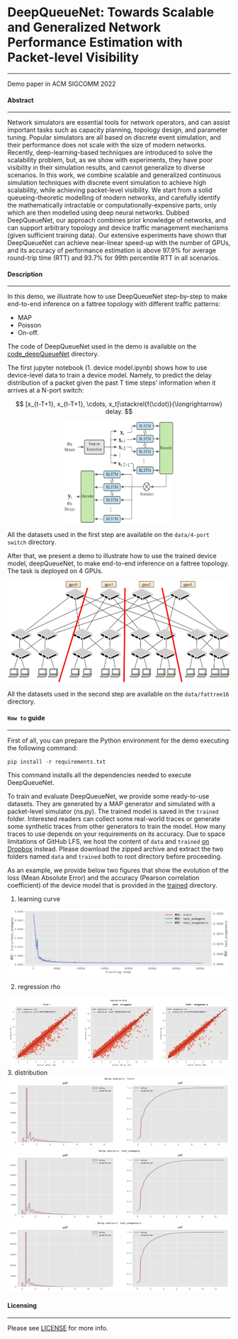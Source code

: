 # DeepQueueNet: Towards Scalable and Generalized Network Performance Estimation with Packet-level Visibility
---

Demo paper in ACM SIGCOMM 2022


#### Abstract 
---
Network simulators are essential tools for network operators, and can assist important tasks such as capacity planning, topology design, and parameter tuning. Popular simulators are all based on discrete event simulation, and their performance does not scale with the size of modern networks. Recently, deep-learning-based techniques are introduced to solve the scalability problem, but, as we show with experiments, they have poor visibility in their simulation results, and cannot generalize to diverse scenarios. In this work, we combine scalable and generalized continuous simulation techniques with discrete event simulation to achieve high scalability, while achieving packet-level visibility. We start from a solid queueing-theoretic modelling of modern networks, and carefully identify the mathematically intractable or computationally-expensive parts, only which are then modelled using deep neural networks. Dubbed DeepQueueNet, our approach combines prior knowledge of networks, and can support arbitrary topology and device traffic management mechanisms (given sufficient training data). Our extensive experiments have shown that DeepQueueNet can achieve near-linear speed-up with the number of GPUs, and its accuracy of performance estimation is above 97.9% for average round-trip time (RTT) and 93.7% for 99th percentile RTT in all scenarios.


#### Description
---
In this demo, we illustrate how to use DeepQueueNet step-by-step to make end-to-end inference on a fattree topology with different traffic patterns:
- MAP
- Poisson
- On-off. 

The code of DeepQueueNet used in the demo is available on the [code_deepQueueNet](./code_deepQueueNet) directory. 

The first jupyter notebook (1. device model.ipynb) shows how to use device-level data to train a device model.  Namely, to predict the delay distribution of a packet given the past T time steps' information when it arrives at a N-port switch:

$$
[x_{t-T+1}, x_{t-T+1}, \cdots, x_t]\stackrel{f(\cdot)}{\longrightarrow} delay.
$$

<div align="center">
<img src="./assets/nodearch.png" alt="device_node"  width="250" height="230">
</div>

All the datasets used in the first step are available on the `data/4-port switch`  directory. 

After that, we present a demo to illustrate how to use the trained device model, deepQueueNet, to make end-to-end inference on a fattree topology. The task is deployed on 4 GPUs. 


<div align="center">
<img src="./assets/deploy.png" alt="deplo"  width="500" height="230">
</div>

All the datasets used in the second step are available on the `data/fattree16`  directory. 




#### `How to` guide
---
First of all, you can prepare the Python environment for the demo executing the following command:
```python
pip install -r requirements.txt
```
This command installs all the dependencies needed to execute DeepQueueNet.


To train and evaluate DeepQueueNet,  we provide some ready-to-use datasets. They are generated by a MAP generator and  simulated with a packet-level simulator (ns.py). The trained model is saved in the `trained` folder.  Interested readers can collect some real-world traces or generate some synthetic traces from other generators to train the model.  How many traces to use depends on your requirements on its accuracy. Due to space limitations of GitHub LFS, we host the content of `data` and `trained` [on Dropbox](https://www.dropbox.com/s/q56sx4hxe93n4g5/DeepQueueNet-dataset.zip?dl=0) instead. Please download the zipped archive and extract the two folders named `data` and `trained` both to root directory before proceeding.

As an example, we provide below two figures that show the evolution of the loss (Mean Absolute Error) and the accuracy (Pearson correlation coefficient) of the device model that is provided in the [trained](./trained) directory.

1. learning curve

<div align="center">
<img src="./assets/learning_curve.png" alt="learning_curve"  width="500" height="150">
</div>

2. regression rho

<div align="center">
<img src="./assets/regression.png" alt="rho"  width="500" height="160">
</div>
3. distribution

<div align="center">
<img src="./assets/train.png" alt="dist_train"  width="500" height="160">
</div>
<div align="center">
<img src="./assets/test_endogeny.png" alt="dist_test1"  width="500" height="160">
</div>
<div align="center">
<img src="./assets/test_exogenesis.png" alt="dist_test2"  width="500" height="160">
</div>


#### Licensing
---
Please see [LICENSE](./LICENSE.txt) for more info.
